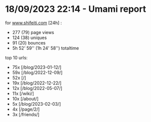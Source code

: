 # 18/09/2023 22:14 - Umami report
for www.shifeiti.com [24h] :

 - 277 (79) page views
 - 124 (38) uniques
 - 91 (20) bounces
 - 5h 52' 59'' (1h 24' 58'') totaltime


top 10 urls:
 - 75x [/blog/2023-01-12/]
 - 59x [/blog/2022-12-09/]
 - 52x [/]
 - 19x [/blog/2022-12-22/]
 - 12x [/blog/2022-05-07/]
 - 11x [/wiki/]
 - 10x [/about/]
 - 5x [/blog/2023-02-03/]
 - 4x [/page/2/]
 - 3x [/friends/]


